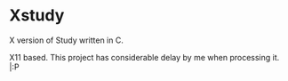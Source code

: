 # Xstudy
X version of Study written in C.

X11 based. This project has considerable delay by me when processing it. |:P

